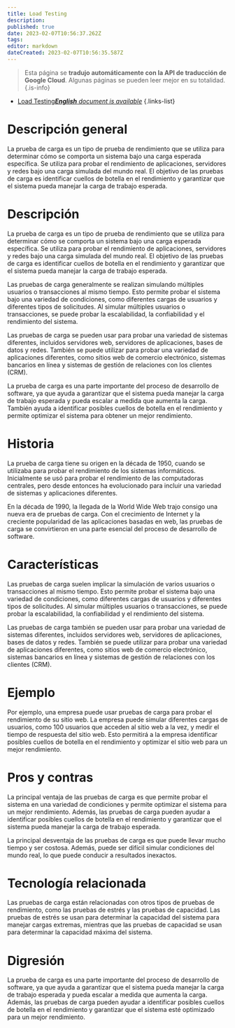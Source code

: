```yaml
---
title: Load Testing
description: 
published: true
date: 2023-02-07T10:56:37.262Z
tags: 
editor: markdown
dateCreated: 2023-02-07T10:56:35.587Z
---
```


> Esta página se **tradujo automáticamente con la API de traducción de Google Cloud**.
Algunas páginas se pueden leer mejor en su totalidad.{.is-info}



- [Load Testing***English** document is available*](/en/Knowledge-base/Dictionary/load-testing)
{.links-list}


# Descripción general
La prueba de carga es un tipo de prueba de rendimiento que se utiliza para determinar cómo se comporta un sistema bajo una carga esperada específica. Se utiliza para probar el rendimiento de aplicaciones, servidores y redes bajo una carga simulada del mundo real. El objetivo de las pruebas de carga es identificar cuellos de botella en el rendimiento y garantizar que el sistema pueda manejar la carga de trabajo esperada.

# Descripción
La prueba de carga es un tipo de prueba de rendimiento que se utiliza para determinar cómo se comporta un sistema bajo una carga esperada específica. Se utiliza para probar el rendimiento de aplicaciones, servidores y redes bajo una carga simulada del mundo real. El objetivo de las pruebas de carga es identificar cuellos de botella en el rendimiento y garantizar que el sistema pueda manejar la carga de trabajo esperada.

Las pruebas de carga generalmente se realizan simulando múltiples usuarios o transacciones al mismo tiempo. Esto permite probar el sistema bajo una variedad de condiciones, como diferentes cargas de usuarios y diferentes tipos de solicitudes. Al simular múltiples usuarios o transacciones, se puede probar la escalabilidad, la confiabilidad y el rendimiento del sistema.

Las pruebas de carga se pueden usar para probar una variedad de sistemas diferentes, incluidos servidores web, servidores de aplicaciones, bases de datos y redes. También se puede utilizar para probar una variedad de aplicaciones diferentes, como sitios web de comercio electrónico, sistemas bancarios en línea y sistemas de gestión de relaciones con los clientes (CRM).

La prueba de carga es una parte importante del proceso de desarrollo de software, ya que ayuda a garantizar que el sistema pueda manejar la carga de trabajo esperada y pueda escalar a medida que aumenta la carga. También ayuda a identificar posibles cuellos de botella en el rendimiento y permite optimizar el sistema para obtener un mejor rendimiento.

# Historia
La prueba de carga tiene su origen en la década de 1950, cuando se utilizaba para probar el rendimiento de los sistemas informáticos. Inicialmente se usó para probar el rendimiento de las computadoras centrales, pero desde entonces ha evolucionado para incluir una variedad de sistemas y aplicaciones diferentes.

En la década de 1990, la llegada de la World Wide Web trajo consigo una nueva era de pruebas de carga. Con el crecimiento de Internet y la creciente popularidad de las aplicaciones basadas en web, las pruebas de carga se convirtieron en una parte esencial del proceso de desarrollo de software.

# Características
Las pruebas de carga suelen implicar la simulación de varios usuarios o transacciones al mismo tiempo. Esto permite probar el sistema bajo una variedad de condiciones, como diferentes cargas de usuarios y diferentes tipos de solicitudes. Al simular múltiples usuarios o transacciones, se puede probar la escalabilidad, la confiabilidad y el rendimiento del sistema.

Las pruebas de carga también se pueden usar para probar una variedad de sistemas diferentes, incluidos servidores web, servidores de aplicaciones, bases de datos y redes. También se puede utilizar para probar una variedad de aplicaciones diferentes, como sitios web de comercio electrónico, sistemas bancarios en línea y sistemas de gestión de relaciones con los clientes (CRM).

# Ejemplo
Por ejemplo, una empresa puede usar pruebas de carga para probar el rendimiento de su sitio web. La empresa puede simular diferentes cargas de usuarios, como 100 usuarios que acceden al sitio web a la vez, y medir el tiempo de respuesta del sitio web. Esto permitirá a la empresa identificar posibles cuellos de botella en el rendimiento y optimizar el sitio web para un mejor rendimiento.

# Pros y contras
La principal ventaja de las pruebas de carga es que permite probar el sistema en una variedad de condiciones y permite optimizar el sistema para un mejor rendimiento. Además, las pruebas de carga pueden ayudar a identificar posibles cuellos de botella en el rendimiento y garantizar que el sistema pueda manejar la carga de trabajo esperada.

La principal desventaja de las pruebas de carga es que puede llevar mucho tiempo y ser costosa. Además, puede ser difícil simular condiciones del mundo real, lo que puede conducir a resultados inexactos.

# Tecnología relacionada
Las pruebas de carga están relacionadas con otros tipos de pruebas de rendimiento, como las pruebas de estrés y las pruebas de capacidad. Las pruebas de estrés se usan para determinar la capacidad del sistema para manejar cargas extremas, mientras que las pruebas de capacidad se usan para determinar la capacidad máxima del sistema.

# Digresión
La prueba de carga es una parte importante del proceso de desarrollo de software, ya que ayuda a garantizar que el sistema pueda manejar la carga de trabajo esperada y pueda escalar a medida que aumenta la carga. Además, las pruebas de carga pueden ayudar a identificar posibles cuellos de botella en el rendimiento y garantizar que el sistema esté optimizado para un mejor rendimiento.